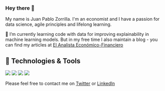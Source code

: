 ### Hey there 👋

My name is Juan Pablo Zorrilla. I'm an economist and I have a passion for data science, agile principles and lifelong learning.

🌱 I’m currently learning code with data for improving explainability in machine learning models. But in my free time I also maintain a blog - you can find my articles at [El Analista Económico-Financiero](https://elanalistaeconomicofinanciero.blogspot.com/)

## 🔧 Technologies & Tools

![](https://img.shields.io/badge/Language-SQL-informational?style=flat&logo=SQL&logoColor=white&color=blue)
![](https://img.shields.io/badge/Code-Python-informational?style=flat&amp;logo=Python&amp;logoColor=white&amp;color=blue)
![](https://img.shields.io/badge/Code-R-informational?style=flat&amp;logo=R&amp;logoColor=white&amp;color=blue)
![](https://img.shields.io/badge/Tool-Tableau-informational?style=flat&logo=Tableau&logoColor=white&color=blue)

Please feel free to contact me on [Twitter](https://twitter.com/jp_economics) or [LinkedIn](https://www.linkedin.com/in/juan-pablo-zorrilla-salgador-7806784b/)
